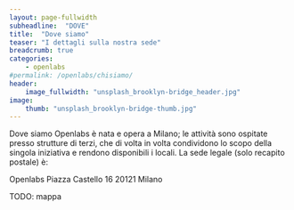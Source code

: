 ```yaml
---
layout: page-fullwidth
subheadline:  "DOVE"
title:  "Dove siamo"
teaser: "I dettagli sulla nostra sede"
breadcrumb: true
categories:
    - openlabs
#permalink: /openlabs/chisiamo/
header:
    image_fullwidth: "unsplash_brooklyn-bridge_header.jpg"
image:
    thumb: "unsplash_brooklyn-bridge-thumb.jpg"
---
```


Dove siamo
Openlabs è nata e opera a Milano; le attività sono ospitate presso strutture di terzi, che di volta in volta condividono lo scopo della singola iniziativa e rendono disponibili i locali.
La sede legale (solo recapito postale) è:


   Openlabs
   Piazza Castello 16
   20121 Milano

TODO: mappa
